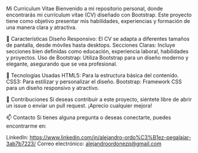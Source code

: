 Mi Currículum Vitae
Bienvenido a mi repositorio personal, donde encontrarás mi currículum vitae (CV) diseñado con Bootstrap. Este proyecto tiene como objetivo presentar mis habilidades, experiencias y formación de una manera clara y atractiva.

🚀 Características
Diseño Responsivo: El CV se adapta a diferentes tamaños de pantalla, desde móviles hasta desktops.
Secciones Claras: Incluye secciones bien definidas como educación, experiencia laboral, habilidades y proyectos.
Uso de Bootstrap: Utiliza Bootstrap para un diseño moderno y elegante, asegurando que se vea profesional.


🔧 Tecnologías Usadas
HTML5: Para la estructura básica del contenido.
CSS3: Para estilizar y personalizar el diseño.
Bootstrap: Framework CSS para un diseño responsivo y atractivo.

🌟 Contribuciones
Si deseas contribuir a este proyecto, siéntete libre de abrir un issue o enviar un pull request. ¡Aprecio cualquier mejora!

📫 Contacto
Si tienes alguna pregunta o deseas conectarte, puedes encontrarme en:

LinkedIn: https://www.linkedin.com/in/alejandro-ordo%C3%B1ez-pegalajar-3ab7b7223/
Correo electrónico: alejandroordonezp@gmail.com
